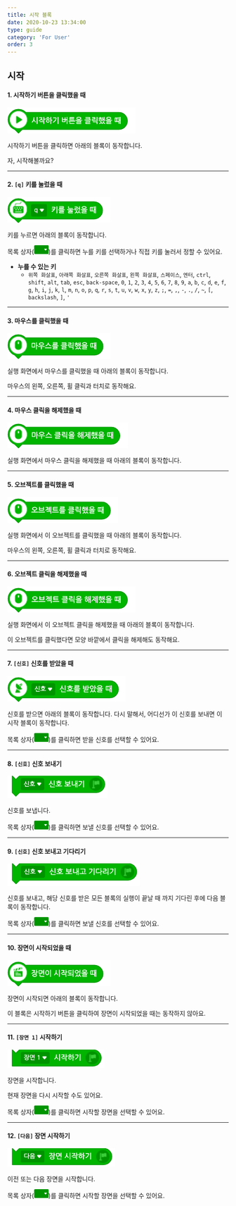 ```yaml
---
title: 시작 블록
date: 2020-10-23 13:34:00
type: guide
category: 'For User'
order: 3
---
```


## 시작

#### 1. 시작하기 버튼을 클릭했을 때

![block-start-01](images/block-start-01.png)

시작하기 버튼을 클릭하면 아래의 블록이 동작합니다.

자, 시작해볼까요?



-----

#### 2. `[q]` 키를 눌렀을 때

![block-start-02](images/block-start-02.png)

키를 누르면 아래의 블록이 동작합니다.

목록 상자(<img src="images/icon/dropdown-start.png" style="zoom:50%;" />)를 클릭하면 누를 키를 선택하거나 직접 키를 눌러서 정할 수 있어요.

+ **누를 수 있는 키**
  + `위쪽 화살표`, `아래쪽 화살표`, `오른쪽 화살표`, `왼쪽 화살표`, `스페이스`, `엔터`, `ctrl`, `shift`, `alt`, `tab`, `esc`, `back-space`, `0`, `1`, `2`, `3`, `4`, `5`, `6`, `7`, `8`, `9`, `a`, `b`, `c`, `d`, `e`, `f`, `g`, `h`, `i`, `j`, `k`, `l`, `m`, `n`, `o`, `p`, `q`, `r`, `s`, `t`, `u`, `v`, `w`, `x`, `y`, `z`, `;`, `=`, `,`, `-`, `.`, `/`, `~`, `[`, `backslash`, `]`, `'`



-----

#### 3. 마우스를 클릭했을 때

![block-start-03](images/block-start-03.png)

실행 화면에서 마우스를 클릭했을 때 아래의 블록이 동작합니다.

마우스의 왼쪽, 오른쪽, 휠 클릭과 터치로 동작해요.



-----

#### 4. 마우스 클릭을 해제했을 때

![block-start-04](images/block-start-04.png)

실행 화면에서 마우스 클릭을 해제했을 때 아래의 블록이 동작합니다.



-----

#### 5. 오브젝트를 클릭했을 때

![block-start-05](images/block-start-05.png)

실행 화면에서 이 오브젝트를 클릭했을 때 아래의 블록이 동작합니다.

마우스의 왼쪽, 오른쪽, 휠 클릭과 터치로 동작해요.



-----

#### 6. 오브젝트 클릭을 해제했을 때

![block-start-06](images/block-start-06.png)

실행 화면에서 이 오브젝트 클릭을 해제했을 때 아래의 블록이 동작합니다.

이 오브젝트를 클릭했다면 모양 바깥에서 클릭을 해제해도 동작해요.



-----

#### 7. `[신호]` 신호를 받았을 때

![block-start-07](images/block-start-07.png)

신호를 받으면 아래의 블록이 동작합니다. 다시 말해서, 어디선가 이 신호를 보내면 이 시작 블록이 동작합니다.

목록 상자(<img src="images/icon/dropdown-start.png" style="zoom:50%;" />)를 클릭하면 받을 신호를 선택할 수 있어요.



-----

#### 8. `[신호]` 신호 보내기

![block-start-08](images/block-start-08.png)

신호를 보냅니다.

목록 상자(<img src="images/icon/dropdown-start.png" style="zoom:50%;" />)를 클릭하면 보낼 신호를 선택할 수 있어요.



-----

#### 9. `[신호]` 신호 보내고 기다리기

![block-start-09](images/block-start-09.png)

신호를 보내고, 해당 신호를 받은 모든 블록의 실행이 끝날 때 까지 기다린 후에 다음 블록이 동작합니다.

목록 상자(<img src="images/icon/dropdown-start.png" style="zoom:50%;" />)를 클릭하면 보낼 신호를 선택할 수 있어요.



-----

#### 10. 장면이 시작되었을 때

![block-start-10](images/block-start-10.png)

장면이 시작되면 아래의 블록이 동작합니다.

이 블록은 시작하기 버튼을 클릭하여 장면이 시작되었을 때는 동작하지 않아요.



-----

#### 11. `[장면 1]` 시작하기

![block-start-11](images/block-start-11.png)

장면을 시작합니다.

현재 장면을 다시 시작할 수도 있어요.

목록 상자(<img src="images/icon/dropdown-start.png" style="zoom:50%;" />)를 클릭하면 시작할 장면을 선택할 수 있어요.



-----

#### 12. `[다음]` 장면 시작하기

![block-start-12](images/block-start-12.png)

이전 또는 다음 장면을 시작합니다.

목록 상자(<img src="images/icon/dropdown-start.png" style="zoom:50%;" />)를 클릭하면 시작할 장면을 선택할 수 있어요.
